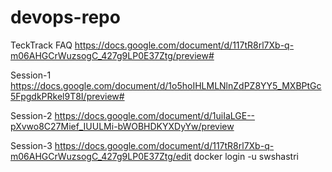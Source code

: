 # devops-repo
TeckTrack FAQ
https://docs.google.com/document/d/117tR8rl7Xb-q-m06AHGCrWuzsogC_427g9LP0E37Ztg/preview#

Session-1
https://docs.google.com/document/d/1o5hoIHLMLNlnZdPZ8YY5_MXBPtGc5FpgdkPRkel9T8I/preview#

Session-2
https://docs.google.com/document/d/1uiIaLGE--pXvwo8C27Mief_IUULMi-bWOBHDKYXDyYw/preview

Session-3
https://docs.google.com/document/d/117tR8rl7Xb-q-m06AHGCrWuzsogC_427g9LP0E37Ztg/edit
docker login -u swshastri

